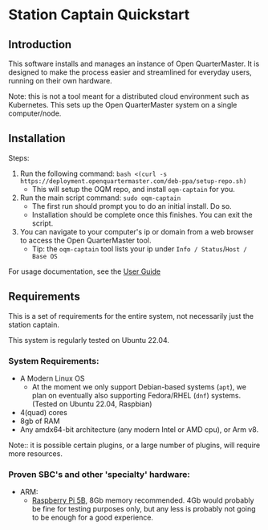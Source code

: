 # Station Captain Quickstart

## Introduction

This software installs and manages an instance of Open QuarterMaster. It is designed to make the process easier and streamlined for everyday users, running on their own hardware.

Note: this is not a tool meant for a distributed cloud environment such as Kubernetes. This sets up the Open QuarterMaster system on a single computer/node.

## Installation

Steps:

1. Run the following command: `bash <(curl -s https://deployment.openquartermaster.com/deb-ppa/setup-repo.sh)`
    - This will setup the OQM repo, and install `oqm-captain` for you.
4. Run the main script command: `sudo oqm-captain`
    - The first run should prompt you to do an initial install. Do so.
    - Installation should be complete once this finishes. You can exit the script.
5. You can navigate to your computer's ip or domain from a web browser to access the Open QuarterMaster tool.
    - Tip: the `oqm-captain` tool lists your ip under `Info / Status`/`Host / Base OS`

For usage documentation, see the [User Guide](User%20Guide.adoc)

## Requirements

This is a set of requirements for the entire system, not necessarily just the station captain.

This system is regularly tested on Ubuntu 22.04.

### System Requirements:

- A Modern Linux OS
  - At the moment we only support Debian-based systems (`apt`), we plan on eventually also supporting Fedora/RHEL (`dnf`) systems. (Tested on Ubuntu 22.04, Raspbian)
- 4(quad) cores
- 8gb of RAM
- Any amdx64-bit architecture (any modern Intel or AMD cpu), or Arm v8.

Note:: it is possible certain plugins, or a large number of plugins, will require more resources.

### Proven SBC's and other 'specialty' hardware:

 - ARM:
   - [Raspberry Pi 5B](https://www.raspberrypi.com/products/raspberry-pi-5/), 8Gb memory recommended. 4Gb would probably be fine for testing purposes only, but any less is probably not going to be enough for a good experience.


